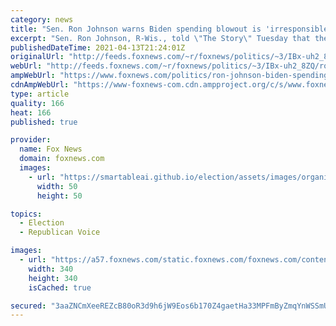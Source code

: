 ```yaml
---
category: news
title: "Sen. Ron Johnson warns Biden spending blowout is 'irresponsible,' could 'bankrupt nation'"
excerpt: "Sen. Ron Johnson, R-Wis., told \"The Story\" Tuesday that the Biden administration is \"mortgaging our children’s future\" by driving up debt to pay for a proposed infrastructure bill."
publishedDateTime: 2021-04-13T21:24:01Z
originalUrl: "http://feeds.foxnews.com/~r/foxnews/politics/~3/IBx-uh2_8ZQ/ron-johnson-biden-spending-blowout-irresponsible-bankrupt-america"
webUrl: "http://feeds.foxnews.com/~r/foxnews/politics/~3/IBx-uh2_8ZQ/ron-johnson-biden-spending-blowout-irresponsible-bankrupt-america"
ampWebUrl: "https://www.foxnews.com/politics/ron-johnson-biden-spending-blowout-irresponsible-bankrupt-america.amp"
cdnAmpWebUrl: "https://www-foxnews-com.cdn.ampproject.org/c/s/www.foxnews.com/politics/ron-johnson-biden-spending-blowout-irresponsible-bankrupt-america.amp"
type: article
quality: 166
heat: 166
published: true

provider:
  name: Fox News
  domain: foxnews.com
  images:
    - url: "https://smartableai.github.io/election/assets/images/organizations/foxnews.com-50x50.jpg"
      width: 50
      height: 50

topics:
  - Election
  - Republican Voice

images:
  - url: "https://a57.foxnews.com/static.foxnews.com/foxnews.com/content/uploads/2018/09/340/340/fox-news.jpg?ve=1&tl=1"
    width: 340
    height: 340
    isCached: true

secured: "3aaZNCmXeeREZcB80oR3d9h6jW9Eos6b170Z4gaetHa33MPFmByZmqYnWSSmUWwqfdD+GpsqBXZYncmXT5O6lAy9G93sjI2zGlHOYh4f8t6MW01w4G0tG1Ko39pFmMd60+LW58wPiKM9aLAqH0PQU8M/7kEnSfT6iDkSVjCv6sTo7pewcVWrQMFnaBRljjW1Yg2vGezzPcGAxxxxqO3PC+rbdLXKuW/rk+fZ99hGrnERgB3aJ10HR5BdQmvqnu14tT3wI3kYZTzyzQErOOHCD8BlykXDYUzoNTc5m/OkA+luNe2UiBLs7+lS0Yll26Tx7gsfzXdLODwUMuTw1HhGotgEgVcO8eKHGOKhd1WCbqQ=;+CM78+9GG3g/TALqnhu24w=="
---
```


